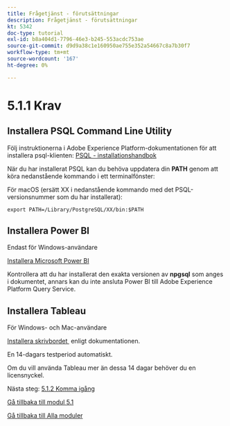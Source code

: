 ```yaml
---
title: Frågetjänst - förutsättningar
description: Frågetjänst - förutsättningar
kt: 5342
doc-type: tutorial
exl-id: b8a404d1-7796-46e3-b245-553acdc753ae
source-git-commit: d9d9a38c1e160950ae755e352a54667c8a7b30f7
workflow-type: tm+mt
source-wordcount: '167'
ht-degree: 0%

---
```


# 5.1.1 Krav

## Installera PSQL Command Line Utility

Följ instruktionerna i Adobe Experience Platform-dokumentationen för att installera psql-klienten:
[PSQL - installationshandbok](https://experienceleague.adobe.com/docs/experience-platform/query/clients/psql.html?lang=sv-SE)

När du har installerat PSQL kan du behöva uppdatera din **PATH** genom att köra nedanstående kommando i ett terminalfönster:

För macOS (ersätt XX i nedanstående kommando med det PSQL-versionsnummer som du har installerat):

`export PATH=/Library/PostgreSQL/XX/bin:$PATH`

## Installera Power BI

Endast för Windows-användare

[Installera Microsoft Power BI](https://experienceleague.adobe.com/docs/experience-platform/query/clients/power-bi.html?lang=sv-SE)

Kontrollera att du har installerat den exakta versionen av **npgsql** som anges i dokumentet, annars kan du inte ansluta Power BI till Adobe Experience Platform Query Service.

## Installera Tableau

För Windows- och Mac-användare

[Installera skrivbordet &#x200B;](https://experienceleague.adobe.com/docs/experience-platform/query/clients/tableau.html?lang=sv-SE) enligt dokumentationen.

En 14-dagars testperiod automatiskt.

Om du vill använda Tableau mer än dessa 14 dagar behöver du en licensnyckel.

Nästa steg: [5.1.2 Komma igång](./ex2.md)

[Gå tillbaka till modul 5.1](./query-service.md)

[Gå tillbaka till Alla moduler](../../../overview.md)
